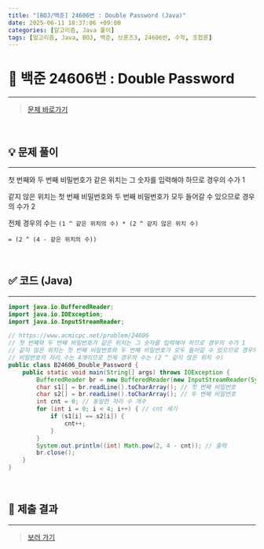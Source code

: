 ```yaml
---
title: "[BOJ/백준] 24606번 : Double Password (Java)"
date: 2025-06-11 18:37:06 +09:00
categories: [알고리즘, Java 풀이]
tags: [알고리즘, Java, BOJ, 백준, 브론즈3, 24606번, 수학, 조합론]
---
```


<!-- ========================================================================== -->

# 📘 백준 24606번 : Double Password

---

> [문제 바로가기](https://www.acmicpc.net/problem/24606)

<br>

<!-- ========================================================================== -->

## 💡 문제 풀이

---

첫 번째와 두 번째 비밀번호가 같은 위치는 그 숫자를 입력해야 하므로 경우의 수가 1

같지 않은 위치는 첫 번째 비밀번호와 두 번째 비밀번호가 모두 들어갈 수 있으므로 경우의 수가 2

전체 경우의 수는 `(1 ^ 같은 위치의 수) * (2 ^ 같지 않은 위치 수)`

`= (2 ^ (4 - 같은 위치의 수))`

<br>

<!-- ========================================================================== -->

## ✅ 코드 (Java)

---

```java
import java.io.BufferedReader;
import java.io.IOException;
import java.io.InputStreamReader;

// https://www.acmicpc.net/problem/24606
// 첫 번째와 두 번째 비밀번호가 같은 위치는 그 숫자를 입력해야 하므로 경우의 수가 1
// 같지 않은 위치는 첫 번째 비밀번호와 두 번째 비밀번호가 모두 들어갈 수 있으므로 경우의 수가 2
// 비밀번호의 자리 수는 4개이므로 전체 경우의 수는 (2 ^ 같지 않은 위치 수)
public class B24606_Double_Password {
	public static void main(String[] args) throws IOException {
		BufferedReader br = new BufferedReader(new InputStreamReader(System.in));
		char s1[] = br.readLine().toCharArray(); // 첫 번째 비밀번호
		char s2[] = br.readLine().toCharArray(); // 두 번째 비밀번호
		int cnt = 0; // 동일한 자리 수 개수
		for (int i = 0; i < 4; i++) { // cnt 세기
			if (s1[i] == s2[i]) {
				cnt++;
			}
		}
		System.out.println((int) Math.pow(2, 4 - cnt)); // 출력
		br.close();
	}
}
```

<br>

<!-- ========================================================================== -->

## 💾 제출 결과

---

> [보러 가기](https://www.acmicpc.net/status?from_mine=1&problem_id=24606&user_id=juyn2000)

<br>

<!-- ========================================================================== -->

<!-- ## 🧩 새롭게 알게 된 점

---



<br> -->

<!-- ========================================================================== -->

<!--

## 🔗 참고한 자료

---

- []()

- []()

<br>
-->
